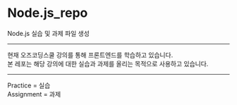 # Node.js_repo
Node.js 실습 및 과제 파일 생성

<hr>

현재 오즈코딩스쿨 강의를 통해 프론트엔드를 학습하고 있습니다.
<br>
본 레포는 해당 강의에 대한 실습과 과제를 올리는 목적으로 사용하고 있습니다.

<hr>

Practice = 실습
<br>
Assignment = 과제
